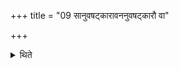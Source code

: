 +++
title = "09 सानुवषट्कारावननुवषट्कारौ वा"

+++

<details><summary>थिते</summary>

सानुवषट्कारावननुवषट्कारौ वा ९
</details>
